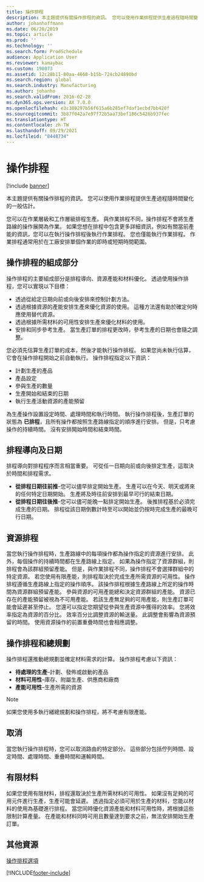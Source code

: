 ```yaml
---
title: 操作排程
description: 本主題提供有關操作排程的資訊。 您可以使用作業排程提供生產過程隨時間變化的一般估計。
author: johanhoffmann
ms.date: 06/20/2019
ms.topic: article
ms.prod: ''
ms.technology: ''
ms.search.form: ProdSchedule
audience: Application User
ms.reviewer: kamaybac
ms.custom: 198073
ms.assetid: 12c28b11-80aa-4668-b15b-724cb24890bd
ms.search.region: global
ms.search.industry: Manufacturing
ms.author: johanho
ms.search.validFrom: 2016-02-28
ms.dyn365.ops.version: AX 7.0.0
ms.openlocfilehash: e3c380297b56f615a6b285ef7daf1ecbd7bb420f
ms.sourcegitcommit: 3b87f042a7e97f72b5aa73bef186c5426b937fec
ms.translationtype: HT
ms.contentlocale: zh-TW
ms.lasthandoff: 09/29/2021
ms.locfileid: "8448734"
---
```

# <a name="operations-scheduling"></a>操作排程

[!include [banner](../includes/banner.md)]

本主題提供有關操作排程的資訊。 您可以使用作業排程提供生產過程隨時間變化的一般估計。

您可以在作業層級和工作層級排程生產。 與作業排程不同，操作排程不會將生產路線的操作展開為作業。 如果您想在排程中包含更多詳細資訊，例如有關當前產能的資訊，您可以在執行操作排程後執行作業排程。 您也僅能執行作業排程。 作業排程通常用於在工廠安排單個作業的即時或短期時間範圍。

## <a name="components-of-operations-scheduling"></a>操作排程的組成部分
操作排程的主要組成部分是排程導向、資源產能和材料優化。 透過使用操作排程，您可以實現以下目標：

-   透過從給定日期向前或向後安排來控制計劃方法。
-   透過根據資源的產能安排生產來優化資源的使用。 這種方法還有助於確定何時應使用替代資源。
-   透過根據所需材料的可用性安排生產來優化材料的使用。
-   安排和同步參考生產。 當生產訂單的排程更改時，參考生產的日期也會隨之調整。

您必須先估算生產訂單的成本，然後才能執行操作排程。 如果您尚未執行估算，它會在操作排程開始之前自動執行。 操作排程指定以下資訊：

-   計劃生產的產品
-   產品設定
-   參與生產的數量
-   生產開始和結束的日期
-   執行生產活動資源的產能預留

為生產操作設置設定時間、處理時間和執行時間。 執行操作排程後，生產訂單的狀態為 **已排程**，且所有操作都按照生產路線指定的順序進行安排。 但是，只考慮操作的持續時間。 沒有安排開始時間和結束時間。

## <a name="scheduling-direction-and-date"></a>排程導向及日期
排程導向對排程程序而言相當重要。 可從任一日期向前或向後排定生產，這取決於時間和排程需求。

-   **從排程日期往前推**–您可以儘早排定開始生產。 生產可以在今天、明天或將來的任何特定日期開始。 生產將及時往前安排到最早可行的結束日期。
-   **從排程日期往後推**–您可以儘可能晚一點排定開始生產。 後推排程基於必須完成生產的日期。 排程從該日期倒數計時至可以開始並仍按時完成生產的最晚可行日期。

## <a name="resource-scheduling"></a>資源排程
當您執行操作排程時，生產路線中的每項操作都為操作指定的資源進行安排。 此外，每個操作的持續時間都在生產路線上指定。 如果為操作指定了資源群組，則排程會為該群組預留產能。 但是，與作業排程不同，操作排程不會選擇群組中的特定資源。 若您使用有限產能，則排程取決於完成生產所需資源的可用性。 操作排程遵循生產路線上指定的操作順序。 該操作排程根據生產路線上所定的操作時間為資源群組預留產能。 參與資源的可用產能總和決定資源群組的產能。 資源已存在的產能預留被視為不可用產能。 若該生產無足夠的可用產能，則生產訂單可能會延遲甚至停止。 您還可以指定您期望從參與生產資源中獲得的效率。 您將效率指定為資源的百分比。 效率百分比調整資源的輸送量。 此調整會影響為資源預留的時間。 使用資源操作的前置重疊時間也會相應調整。

## <a name="operations-scheduling-and-master-planning"></a>操作排程和總規劃
操作排程還推動總規劃並確定材料需求的計算。 操作排程考慮以下資訊：

-   **待處理的生產**–計劃、發佈或啟動的產品
-   **材料可用性**–庫存、附屬生產、供應商和廠商
-   **產能可用性**–生產所需的資源

> [!NOTE]
> 如果您使用多執行緒總規劃和操作排程，將不考慮有限產能。 

## <a name="cancellations"></a>取消
當您執行操作排程時，您可以取消路由的特定部分。 這些部分包括佇列時間、設定時間、處理時間、重疊時間和運輸時間。

## <a name="finite-materials"></a>有限材料
如果您使用有限材料，排程還取決於生產所需材料的可用性。 如果沒有足夠的可用元件進行生產，生產可能會延遲。 透過指定必須可用於生產的材料，您能以材料的使用為基礎進行排程。 當您同時優化資源產能和材料可用性時，將根據這些限制計算產量。 在產能和材料同時可用且數量達到要求之前，無法安排開始生產訂單。

## <a name="additional-resources"></a>其他資源

[操作排程選項](operation-scheduling-options.md)





[!INCLUDE[footer-include](../../includes/footer-banner.md)]